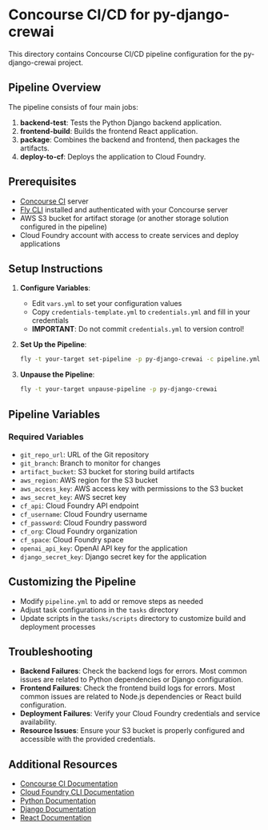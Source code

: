 # Concourse CI/CD for py-django-crewai

This directory contains Concourse CI/CD pipeline configuration for the py-django-crewai project.

## Pipeline Overview

The pipeline consists of four main jobs:

1. **backend-test**: Tests the Python Django backend application.
2. **frontend-build**: Builds the frontend React application.
3. **package**: Combines the backend and frontend, then packages the artifacts.
4. **deploy-to-cf**: Deploys the application to Cloud Foundry.

## Prerequisites

- [Concourse CI](https://concourse-ci.org/) server
- [Fly CLI](https://concourse-ci.org/fly.html) installed and authenticated with your Concourse server
- AWS S3 bucket for artifact storage (or another storage solution configured in the pipeline)
- Cloud Foundry account with access to create services and deploy applications

## Setup Instructions

1. **Configure Variables**:
   - Edit `vars.yml` to set your configuration values
   - Copy `credentials-template.yml` to `credentials.yml` and fill in your credentials
   - **IMPORTANT**: Do not commit `credentials.yml` to version control!

2. **Set Up the Pipeline**:
   ```bash
   fly -t your-target set-pipeline -p py-django-crewai -c pipeline.yml -l vars.yml -l credentials.yml
   ```

3. **Unpause the Pipeline**:
   ```bash
   fly -t your-target unpause-pipeline -p py-django-crewai
   ```

## Pipeline Variables

### Required Variables

- `git_repo_url`: URL of the Git repository
- `git_branch`: Branch to monitor for changes
- `artifact_bucket`: S3 bucket for storing build artifacts
- `aws_region`: AWS region for the S3 bucket
- `aws_access_key`: AWS access key with permissions to the S3 bucket
- `aws_secret_key`: AWS secret key
- `cf_api`: Cloud Foundry API endpoint
- `cf_username`: Cloud Foundry username
- `cf_password`: Cloud Foundry password
- `cf_org`: Cloud Foundry organization
- `cf_space`: Cloud Foundry space
- `openai_api_key`: OpenAI API key for the application
- `django_secret_key`: Django secret key for the application

## Customizing the Pipeline

- Modify `pipeline.yml` to add or remove steps as needed
- Adjust task configurations in the `tasks` directory
- Update scripts in the `tasks/scripts` directory to customize build and deployment processes

## Troubleshooting

- **Backend Failures**: Check the backend logs for errors. Most common issues are related to Python dependencies or Django configuration.
- **Frontend Failures**: Check the frontend build logs for errors. Most common issues are related to Node.js dependencies or React build configuration.
- **Deployment Failures**: Verify your Cloud Foundry credentials and service availability.
- **Resource Issues**: Ensure your S3 bucket is properly configured and accessible with the provided credentials.

## Additional Resources

- [Concourse CI Documentation](https://concourse-ci.org/docs.html)
- [Cloud Foundry CLI Documentation](https://docs.cloudfoundry.org/cf-cli/)
- [Python Documentation](https://docs.python.org/3/)
- [Django Documentation](https://docs.djangoproject.com/en/stable/)
- [React Documentation](https://reactjs.org/docs/getting-started.html)
